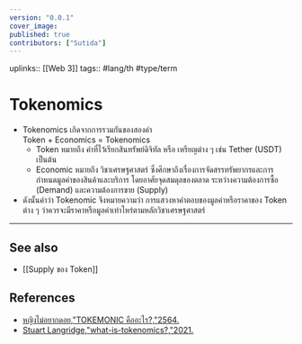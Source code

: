 ```yaml
---
version: "0.0.1"
cover_image:
published: true
contributors: ["Sutida"]
---
```

uplinks:: [[Web 3]]
tags:: #lang/th #type/term

# Tokenomics
- Tokenomics เกิดจากการรวมกันของสองคำ  
  Token + Economics = Tokenomics
	- Token หมายถึง คำที่ไว้เรียกสินทรัพย์ดิจิทัล หรือ เหรียญต่าง ๆ เช่น Tether (USDT) เป็นต้น  
	- Economic หมายถึง วิชาเศรษฐศาสตร์ ซึ่งศึกษาถึงเรื่องการจัดสรรทรัพยากรและการกำหนดมูลค่าของสินค้าและบริการ โดยอาศัยจุดสมดุลของตลาด ระหว่างความต้องการซื้อ (Demand) และความต้องการขาย (Supply)
-  ดังนั้นคำว่า Tokenomic จึงหมายความว่า การแสวงหาคำตอบของมูลค่าหรือราคาของ Token ต่าง ๆ ว่าควรจะมีราคาหรือมูลค่าเท่าไหร่ตามหลักวิชาเศรษฐศาสตร์
---
## See also
- [[Supply ของ Token]]
## References
- [หญิงไม่อยากดอย,"TOKEMONIC คืออะไร?,"2564.](https://csisociety.com/tokemonic/)
- [Stuart Langridge,"what-is-tokenomics?,"2021.](https://coinmarketcap.com/alexandria/article/what-is-tokenomics?fbclid=IwAR0T9kPgOMCssTn4zlWVx_yu0HpY56OlJ9uvCqdR51EpbD66q6W5iK9kAX8)
